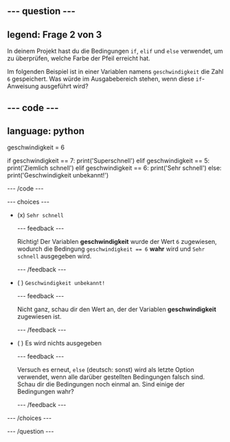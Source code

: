 
--- question ---
---
legend: Frage 2 von 3
---

In deinem Projekt hast du die Bedingungen `if`, `elif` und `else` verwendet, um zu überprüfen, welche Farbe der Pfeil erreicht hat.

Im folgenden Beispiel ist in einer Variablen namens `geschwindigkeit` die Zahl `6` gespeichert. Was würde im Ausgabebereich stehen, wenn diese `if`-Anweisung ausgeführt wird?

--- code ---
---
language: python
---
geschwindigkeit = 6

if geschwindigkeit == 7:
    print('Superschnell')
elif geschwindigkeit == 5:
    print('Ziemlich schnell')
elif geschwindigkeit == 6:
    print('Sehr schnell')
else:
    print('Geschwindigkeit unbekannt!')

--- /code ---

--- choices ---

- (x) `Sehr schnell`

  --- feedback ---

  Richtig! Der Variablen **geschwindigkeit** wurde der Wert `6` zugewiesen, wodurch die Bedingung `geschwindigkeit == 6` **wahr** wird und `Sehr schnell` ausgegeben wird.

  --- /feedback ---

- ( ) `Geschwindigkeit unbekannt!`

  --- feedback ---

  Nicht ganz, schau dir den Wert an, der der Variablen **geschwindigkeit** zugewiesen ist.

  --- /feedback ---

- ( ) Es wird nichts ausgegeben

  --- feedback ---

  Versuch es erneut, `else` (deutsch: sonst) wird als letzte Option verwendet, wenn alle darüber gestellten Bedingungen falsch sind. Schau dir die Bedingungen noch einmal an. Sind einige der Bedingungen wahr?

  --- /feedback ---

--- /choices ---

--- /question ---
